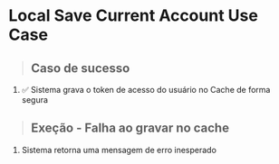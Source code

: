 # Local Save Current Account Use Case

> ## Caso de sucesso
1. ✅ Sistema grava o token de acesso do usuário no Cache de forma segura

> ## Exeção - Falha ao gravar no cache
1. Sistema retorna uma mensagem de erro inesperado